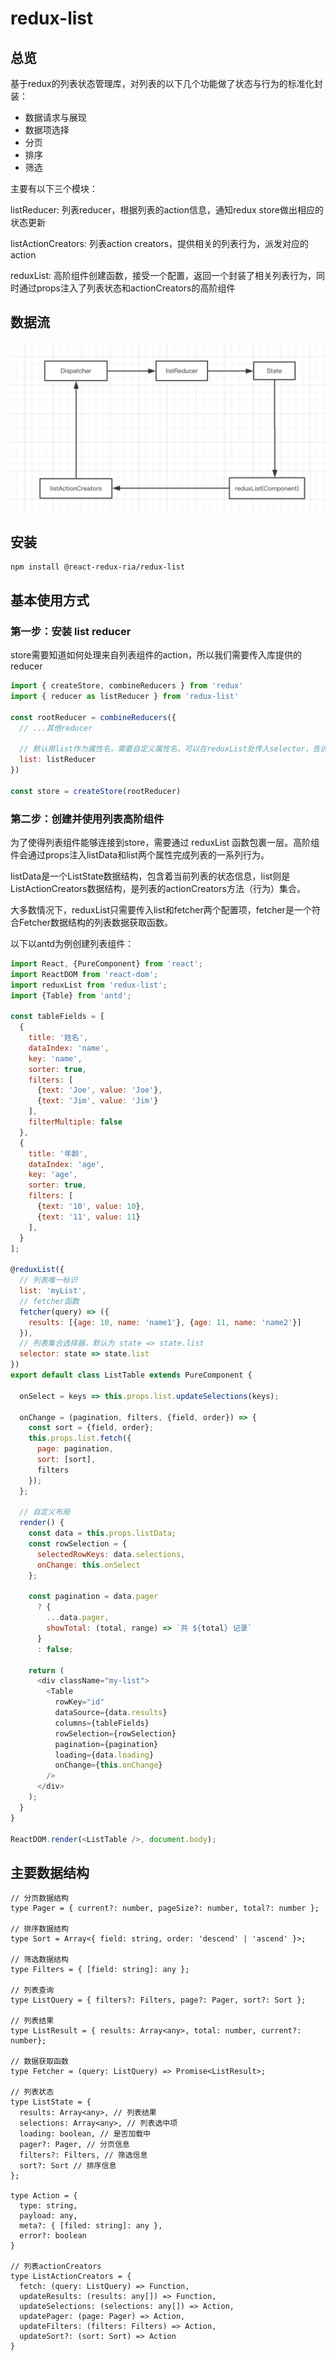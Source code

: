 redux-list 
===

## 总览

基于redux的列表状态管理库，对列表的以下几个功能做了状态与行为的标准化封装：

 - 数据请求与展现
 - 数据项选择
 - 分页
 - 排序
 - 筛选

主要有以下三个模块：

listReducer:  列表reducer，根据列表的action信息，通知redux store做出相应的状态更新

listActionCreators: 列表action creators，提供相关的列表行为，派发对应的action

reduxList: 高阶组件创建函数，接受一个配置，返回一个封装了相关列表行为，同时通过props注入了列表状态和actionCreators的高阶组件

## 数据流

![image](./doc/data-flow.jpg)

## 安装

```shell
npm install @react-redux-ria/redux-list 
```

## 基本使用方式

### 第一步：安装 list reducer

store需要知道如何处理来自列表组件的action，所以我们需要传入库提供的reducer

```javascript
import { createStore, combineReducers } from 'redux'
import { reducer as listReducer } from 'redux-list'

const rootReducer = combineReducers({
  // ...其他reducer
  
  // 默认用list作为属性名，需要自定义属性名，可以在reduxList处传入selector，告诉list reducer如何获取列表状态
  list: listReducer
})

const store = createStore(rootReducer)

```

### 第二步：创建并使用列表高阶组件

为了使得列表组件能够连接到store，需要通过 reduxList 函数包裹一层。高阶组件会通过props注入listData和list两个属性完成列表的一系列行为。

listData是一个ListState数据结构，包含着当前列表的状态信息，list则是ListActionCreators数据结构，是列表的actionCreators方法（行为）集合。

大多数情况下，reduxList只需要传入list和fetcher两个配置项，fetcher是一个符合Fetcher数据结构的列表数据获取函数。

以下以antd为例创建列表组件：

```javascript
import React, {PureComponent} from 'react';
import ReactDOM from 'react-dom';
import reduxList from 'redux-list';
import {Table} from 'antd';

const tableFields = [
  {
    title: '姓名',
    dataIndex: 'name',
    key: 'name',
    sorter: true,
    filters: [
      {text: 'Joe', value: 'Joe'},
      {text: 'Jim', value: 'Jim'}
    ],
    filterMultiple: false
  },
  {
    title: '年龄',
    dataIndex: 'age',
    key: 'age',
    sorter: true,
    filters: [
      {text: '10', value: 10},
      {text: '11', value: 11}
    ],
  }
];

@reduxList({
  // 列表唯一标识
  list: 'myList',
  // fetcher函数 
  fetcher(query) => ({
    results: [{age: 10, name: 'name1'}, {age: 11, name: 'name2'}]
  }),
  // 列表集合选择器，默认为 state => state.list
  selector: state => state.list
})
export default class ListTable extends PureComponent {

  onSelect = keys => this.props.list.updateSelections(keys);

  onChange = (pagination, filters, {field, order}) => {
    const sort = {field, order};
    this.props.list.fetch({
      page: pagination,
      sort: [sort],
      filters
    });
  };

  // 自定义布局
  render() {
    const data = this.props.listData;
    const rowSelection = {
      selectedRowKeys: data.selections,
      onChange: this.onSelect
    };

    const pagination = data.pager
      ? {
        ...data.pager,
        showTotal: (total, range) => `共 ${total} 记录`
      }
      : false;

    return (
      <div className="my-list">
        <Table
          rowKey="id"
          dataSource={data.results}
          columns={tableFields}
          rowSelection={rowSelection}
          pagination={pagination}
          loading={data.loading}
          onChange={this.onChange}
        />
      </div>
    );
  }
}

ReactDOM.render(<ListTable />, document.body);
```

## 主要数据结构

```flow
// 分页数据结构
type Pager = { current?: number, pageSize?: number, total?: number };

// 排序数据结构
type Sort = Array<{ field: string, order: 'descend' | 'ascend' }>;

// 筛选数据结构
type Filters = { [field: string]: any };

// 列表查询
type ListQuery = { filters?: Filters, page?: Pager, sort?: Sort };

// 列表结果
type ListResult = { results: Array<any>, total: number, current?: number};

// 数据获取函数
type Fetcher = (query: ListQuery) => Promise<ListResult>;

// 列表状态
type ListState = {
  results: Array<any>, // 列表结果
  selections: Array<any>, // 列表选中项
  loading: boolean, // 是否加载中
  pager?: Pager, // 分页信息
  filters?: Filters, // 筛选信息
  sort?: Sort // 排序信息
};

type Action = {
  type: string,
  payload: any,
  meta?: { [filed: string]: any },
  error?: boolean
}

// 列表actionCreators
type ListActionCreators = {
  fetch: (query: ListQuery) => Function,
  updateResults: (results: any[]) => Function,
  updateSelections: (selections: any[]) => Action,
  updatePager: (page: Pager) => Action,
  updateFilters: (filters: Filters) => Action,
  updateSort?: (sort: Sort) => Action
}
```

